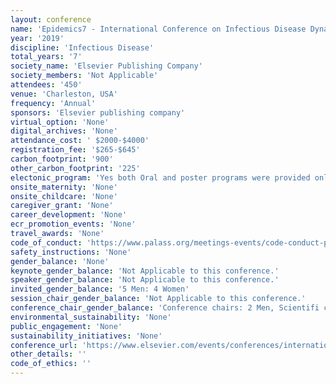 ```yaml
---
layout: conference 
name: 'Epidemics7 - International Conference on Infectious Disease Dynamics'
year: '2019'
discipline: 'Infectious Disease'
total_years: '7'
society_name: 'Elsevier Publishing Company'
society_members: 'Not Applicable'
attendees: '450'
venue: 'Charleston, USA'
frequency: 'Annual'
sponsors: 'Elsevier publishing company'
virtual_option: 'None'
digital_archives: 'None'
attendance_cost: ' $2000-$4000'
registration_fee: '$265-$645'
carbon_footprint: '900'
other_carbon_footprint: '225'
electonic_program: 'Yes both Oral and poster programs were provided online on the conference website. A conference App was also provided.'
onsite_maternity: 'None'
onsite_childcare: 'None'
caregiver_grant: 'None'
career_development: 'None'
ecr_promotion_events: 'None'
travel_awards: 'None'
code_of_conduct: 'https://www.palass.org/meetings-events/code-conduct-palaeontological-association-meetings'
safety_instructions: 'None'
gender_balance: 'None'
keynote_gender_balance: 'Not Applicable to this conference.'
speaker_gender_balance: 'Not Applicable to this conference.'
invited_gender_balance: '5 Men: 4 Women'
session_chair_gender_balance: 'Not Applicable to this conference.'
conference_chair_gender_balance: 'Conference chairs: 2 Men, Scientifi committee: 4 Men: 4 Women'
environmental_sustainability: 'None'
public_engagement: 'None'
sustainability_initiatives: 'None'
conference_url: 'https://www.elsevier.com/events/conferences/international-conference-on-infectious-disease-dynamics'
other_details: ''
code_of_ethics: ''
---
```

